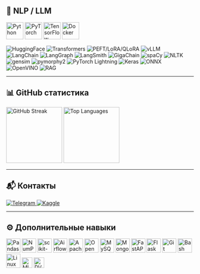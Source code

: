 ## 🔹 NLP / LLM

<p align="left">
  <img src="https://cdn.jsdelivr.net/gh/devicons/devicon/icons/python/python-original.svg" width="46" height="46" alt="Python"/>
  <img src="https://cdn.jsdelivr.net/gh/devicons/devicon/icons/pytorch/pytorch-original.svg" width="46" height="46" alt="PyTorch"/>
  <img src="https://cdn.jsdelivr.net/gh/devicons/devicon/icons/tensorflow/tensorflow-original.svg" width="46" height="46" alt="TensorFlow"/>
  <img src="https://cdn.jsdelivr.net/gh/devicons/devicon/icons/docker/docker-original.svg" width="46" height="46" alt="Docker"/>
</p>

<p align="left">
  <img src="https://img.shields.io/badge/HuggingFace-FFAE00?style=for-the-badge&logo=huggingface&logoColor=white" alt="HuggingFace"/>
  <img src="https://img.shields.io/badge/Transformers-1f2937?style=for-the-badge&logo=huggingface&logoColor=white" alt="Transformers"/>
  <img src="https://img.shields.io/badge/PEFT/LoRA/QLoRA-0f172a?style=for-the-badge" alt="PEFT/LoRA/QLoRA"/>
  <img src="https://img.shields.io/badge/vLLM-0f172a?style=for-the-badge" alt="vLLM"/>
  <img src="https://img.shields.io/badge/LangChain-111827?style=for-the-badge" alt="LangChain"/>
  <img src="https://img.shields.io/badge/LangGraph-0ea5e9?style=for-the-badge" alt="LangGraph"/>
  <img src="https://img.shields.io/badge/LangSmith-111827?style=for-the-badge" alt="LangSmith"/>
  <img src="https://img.shields.io/badge/GigaChain-21A038?style=for-the-badge" alt="GigaChain"/>
  <img src="https://img.shields.io/badge/spaCy-09a3d5?style=for-the-badge" alt="spaCy"/>
  <img src="https://img.shields.io/badge/NLTK-4b5563?style=for-the-badge" alt="NLTK"/>
  <img src="https://img.shields.io/badge/gensim-4b5563?style=for-the-badge" alt="gensim"/>
  <img src="https://img.shields.io/badge/pymorphy2-4b5563?style=for-the-badge" alt="pymorphy2"/>
  <img src="https://img.shields.io/badge/PyTorch%20Lightning-792ee5?style=for-the-badge" alt="PyTorch Lightning"/>
  <img src="https://img.shields.io/badge/Keras-d00000?style=for-the-badge&logo=keras&logoColor=white" alt="Keras"/>
  <img src="https://img.shields.io/badge/ONNX-005CED?style=for-the-badge" alt="ONNX"/>
  <img src="https://img.shields.io/badge/OpenVINO-1f2937?style=for-the-badge" alt="OpenVINO"/>
  <img src="https://img.shields.io/badge/RAG-475569?style=for-the-badge" alt="RAG"/>
</p>

---

## 📊 GitHub статистика

<p align="left">
  <img src="https://streak-stats.demolab.com?user=ZavrazhinMA&hide_border=false" height="150" alt="GitHub Streak"/>
  <img src="https://github-readme-stats.vercel.app/api/top-langs/?username=ZavrazhinMA&layout=compact&hide_title=true" height="150" alt="Top Languages"/>
</p>

---

## 📬 Контакты

<p align="left">
  <a href="https://t.me/Maksim_AZ">
    <img src="https://img.shields.io/badge/Telegram-2CA5E0?style=for-the-badge&logo=telegram&logoColor=white" alt="Telegram"/>
  </a>
  <a href="https://www.kaggle.com/maksimaz">
    <img src="https://img.shields.io/badge/Kaggle-20BEFF?style=for-the-badge&logo=kaggle&logoColor=white" alt="Kaggle"/>
  </a>
</p>

---

## ⚙️ Дополнительные навыки

<p align="left">
  <img src="https://cdn.jsdelivr.net/gh/devicons/devicon/icons/pandas/pandas-original.svg" width="38" height="38" alt="Pandas"/>
  <img src="https://cdn.jsdelivr.net/gh/devicons/devicon/icons/numpy/numpy-original.svg" width="38" height="38" alt="NumPy"/>
  <img src="https://cdn.jsdelivr.net/gh/devicons/devicon/icons/scikitlearn/scikitlearn-original.svg" width="38" height="38" alt="scikit-learn"/>
  <img src="https://cdn.jsdelivr.net/gh/devicons/devicon/icons/apacheairflow/apacheairflow-original.svg" width="38" height="38" alt="Airflow"/>
  <img src="https://cdn.jsdelivr.net/gh/devicons/devicon/icons/apachespark/apachespark-original.svg" width="38" height="38" alt="Apache Spark"/>
  <img src="https://cdn.jsdelivr.net/gh/devicons/devicon/icons/opencv/opencv-original.svg" width="38" height="38" alt="OpenCV"/>
  <img src="https://cdn.jsdelivr.net/gh/devicons/devicon/icons/mysql/mysql-original.svg" width="38" height="38" alt="MySQL"/>
  <img src="https://cdn.jsdelivr.net/gh/devicons/devicon/icons/mongodb/mongodb-original.svg" width="38" height="38" alt="MongoDB"/>
  <img src="https://cdn.jsdelivr.net/gh/devicons/devicon/icons/fastapi/fastapi-original.svg" width="38" height="38" alt="FastAPI"/>
  <img src="https://cdn.jsdelivr.net/gh/devicons/devicon/icons/flask/flask-original.svg" width="38" height="38" alt="Flask"/>
  <img src="https://cdn.jsdelivr.net/gh/devicons/devicon/icons/git/git-original.svg" width="38" height="38" alt="Git"/>
  <img src="https://cdn.jsdelivr.net/gh/devicons/devicon/icons/bash/bash-original.svg" width="38" height="38" alt="Bash"/>
  <img src="https://cdn.jsdelivr.net/gh/devicons/devicon/icons/linux/linux-original.svg" width="38" height="38" alt="Linux"/>
  <img src="https://img.shields.io/badge/MLflow-0194E2?style=for-the-badge" height="28" alt="MLflow"/>
  <img src="https://img.shields.io/badge/DVC-945dd6?style=for-the-badge" height="28" alt="DVC"/>
</p>
